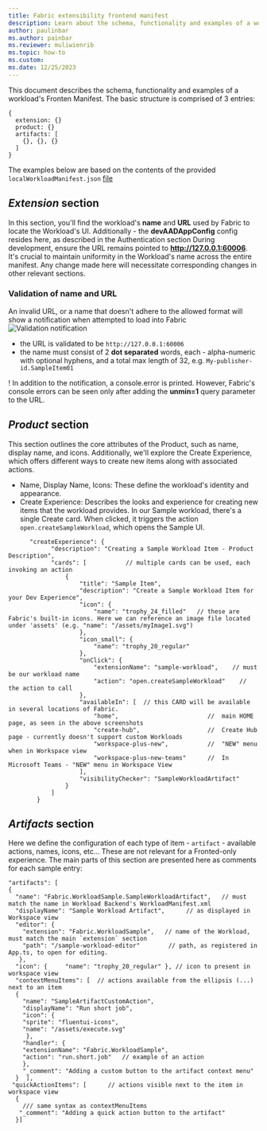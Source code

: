 ```yaml
---
title: Fabric extensibility frontend manifest
description: Learn about the schema, functionality and examples of a workload's Frontend Manifest.
author: paulinbar
ms.author: painbar
ms.reviewer: muliwienrib
ms.topic: how-to
ms.custom:
ms.date: 12/25/2023
---
```


This document describes the schema, functionality and examples of a workload's Fronten Manifest.
The basic structure is comprised of 3 entries:
```
{
  extension: {}
  product: {}
  artifacts: [
    {}, {}, {}
  ]
}
```
The examples below are based on the contents of the provided `localWorkloadManifest.json` [file](./Manifests/localWorkloadManifest.json)

## *Extension* section ##
In this section, you'll find the workload's **name** and **URL** used by Fabric to locate the Workload's UI.
Additionally - the **devAADAppConfig** config resides here, as described in the Authentication section
During development, ensure the URL remains pointed to **http://127.0.0.1:60006**.
It's crucial to maintain uniformity in the Workload's name across the entire manifest. Any change made here will necessitate corresponding changes in other relevant sections.

### Validation of name and URL ###
An invalid URL, or a name that doesn't adhere to the allowed format will show a notification when attempted to load into Fabric
![Validation notification](./docs/validationError.png)

* the URL is validated to be ``http://127.0.0.1:60006``
* the name must consist of 2 **dot separated** words, each - alpha-numeric with optional hyphens, and a total max length of 32, e.g.  `My-publisher-id.SampleItem01`

! In addition to the notification, a console.error is printed. However, Fabric's console errors can be seen only after adding the **unmin=1** query parameter to the URL.

## *Product* section ##
This section outlines the core attributes of the Product, such as name, display name, and icons. Additionally, we'll explore the Create Experience, which offers different ways to create new items along with associated actions.

* Name, Display Name, Icons: These define the workload's identity and appearance.
* Create Experience: Describes the looks and experience for creating new items that the workload provides. In our Sample workload, there's a single Create card. When clicked, it triggers the action `open.createSampleWorkload`, which opens the Sample UI.
```
      "createExperience": {
			"description": "Creating a Sample Workload Item - Product Description",
			"cards": [           // multiple cards can be used, each invoking an action
				{
					"title": "Sample Item",
					"description": "Create a Sample Workload Item for your Dev Experience",
					"icon": {
						"name": "trophy_24_filled"   // these are Fabric's built-in icons. Here we can reference an image file located under 'assets' (e.g. "name": "/assets/myImage1.svg")
					},
					"icon_small": {
						"name": "trophy_20_regular"
					},
					"onClick": {
						"extensionName": "sample-workload",    // must be our workload name
						"action": "open.createSampleWorkload"    //  the action to call
					},
					"availableIn": [  // this CARD will be available in several locations of Fabric.
						"home",                         //  main HOME page, as seen in the above screenshots
						"create-hub",                   //  Create Hub page - currently doesn't support custom Workloads
						"workspace-plus-new",           //  "NEW" menu when in Workspace view
						"workspace-plus-new-teams"      //  In Microsoft Teams - "NEW" menu in Workspace View   
					],
					"visibilityChecker": "SampleWorkloadArtifact"
				}
			]
		}
   ```

## *Artifacts* section ##
Here we define the configuration of each type of item - `artifact`  - available actions, names, icons, etc...
These are not relevant for a Fronted-only experience.
The main parts of this section are presented here as comments for each sample entry:
```
"artifacts": [
{
  "name": "Fabric.WorkloadSample.SampleWorkloadArtifact",   // must match the name in Workload Backend's WorkloadManifest.xml
  "displayName": "Sample Workload Artifact", 	  // as displayed in Workspace view
  "editor": {	
    "extension": "Fabric.WorkloadSample",	// name of the Workload, must match the main `extension` section
    "path": "/sample-workload-editor"        // path, as registered in App.ts, to open for editing.
   },
  "icon": {     "name": "trophy_20_regular" }, // icon to present in workspace view 
  "contextMenuItems": [  // actions available from the ellipsis (...) next to an item
  {
    "name": "SampleArtifactCustomAction",
    "displayName": "Run short job",
    "icon": {
	"sprite": "fluentui-icons",
	"name": "/assets/execute.svg"
     },
    "handler": {
	"extensionName": "Fabric.WorkloadSample",
	"action": "run.short.job"	// example of an action 
    },
    "_comment": "Adding a custom button to the artifact context menu"
  }  ],
 "quickActionItems": [		// actions visible next to the item in workspace view
  {
	/// same syntax as contextMenuItems
   "_comment": "Adding a quick action button to the artifact"
  }]
```